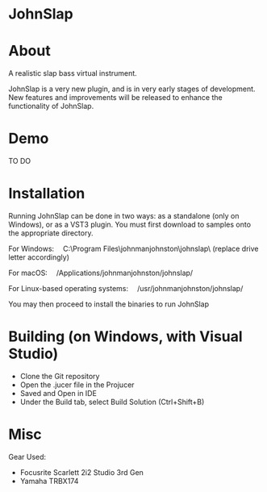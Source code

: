 # JohnSlap

# About
A realistic slap bass virtual instrument.

JohnSlap is a very new plugin, and is in very early stages of development.
New features and improvements will be released to enhance the functionality of JohnSlap.

# Demo
TO DO

# Installation
 Running JohnSlap can be done in two ways: as a standalone (only on Windows), or as a VST3 plugin. You must first download to samples onto the appropriate directory.

For Windows:
 C:\Program Files\johnmanjohnston\johnslap\ (replace drive letter accordingly)

For macOS:
 /Applications/johnmanjohnston/johnslap/

For Linux-based operating systems:
 /usr/johnmanjohnston/johnslap/

You may then proceed to install the binaries to run JohnSlap

# Building (on Windows, with Visual Studio)
- Clone the Git repository
- Open the .jucer file in the Projucer
- Saved and Open in IDE
- Under the Build tab, select Build Solution (Ctrl+Shift+B)

# Misc
Gear Used:
- Focusrite Scarlett 2i2 Studio 3rd Gen
- Yamaha TRBX174
